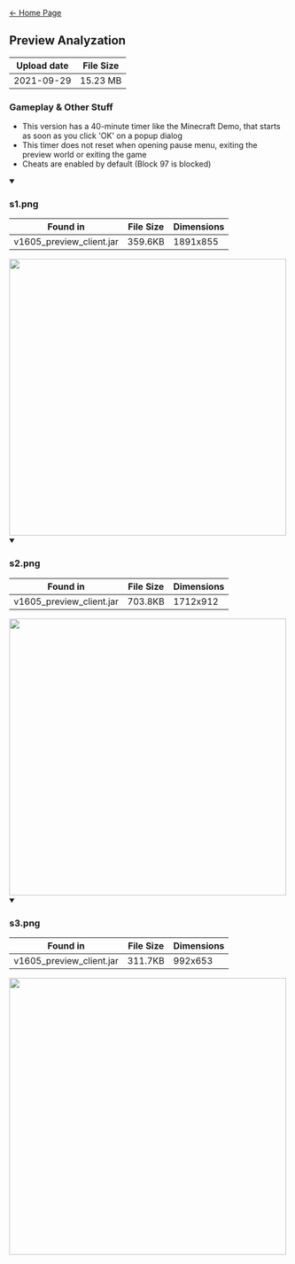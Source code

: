 [← Home Page](../README.md)

## Preview Analyzation
| Upload date  | File Size |
| -----------  | --------- |
| 2021-09-29   | 15.23 MB  |

### Gameplay & Other Stuff
* This version has a 40-minute timer like the Minecraft Demo, that starts as soon as you click 'OK' on a popup dialog
* This timer does not reset when opening pause menu, exiting the preview world or exiting the game
* Cheats are enabled by default (Block 97 is blocked)

<details open><summary>

### s1.png

| Found in                      | File Size | Dimensions   |
| ----------------------------  | --------- | ------------ |
| v1605_preview_client.jar  | 359.6KB     | 1891x855     |
</summary>
<img src="https://user-images.githubusercontent.com/35247077/172062108-acc02f75-9a4a-448b-90ae-bd51b6f322e9.png" width="500"/>
 
</details>

<details open><summary>

### s2.png

| Found in                      | File Size | Dimensions   |
| ----------------------------  | --------- | ------------ |
| v1605_preview_client.jar  | 703.8KB    | 1712x912     |
</summary>
<img src="https://user-images.githubusercontent.com/35247077/172062244-80547cac-8166-44b4-a477-e90eab5f8acb.png" width="500"/>

</details>

<details open><summary>

### s3.png

| Found in                      | File Size | Dimensions   |
| ----------------------------  | --------- | ------------ |
| v1605_preview_client.jar  | 311.7KB     | 992x653      |
</summary>
<img src="https://user-images.githubusercontent.com/35247077/172062249-a64f6514-6b8c-4aa2-a30d-afc33c2a91f4.png" width="500"/>

</details>
